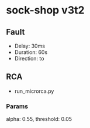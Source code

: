 # sock-shop v3t2
## Fault
- Delay: 30ms
- Duration: 60s
- Direction: to
## RCA
- run_microrca.py
### Params
  alpha: 0.55, threshold: 0.05
